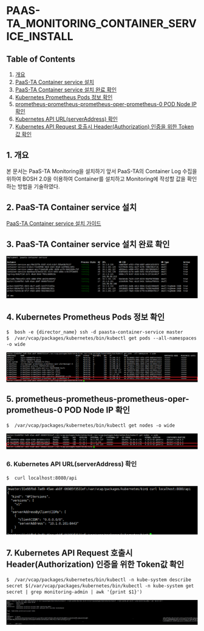 # PAAS-TA\_MONITORING\_CONTAINER\_SERVICE\_INSTALL

## Table of Contents

1. [개요](paas-ta_monitoring_container_service_install.md#1)  
2. [PaaS-TA Container service 설치](paas-ta_monitoring_container_service_install.md#2)  
3. [PaaS-TA Container service 설치 완료 확인](paas-ta_monitoring_container_service_install.md#3)  
4. [Kubernetes Prometheus Pods 정보 확인](paas-ta_monitoring_container_service_install.md#4)  
5. [prometheus-prometheus-prometheus-oper-prometheus-0 POD Node IP 확인](paas-ta_monitoring_container_service_install.md#5)  
6. [Kubernetes API URL\(serverAddress\) 확인](paas-ta_monitoring_container_service_install.md#6)  
7. [Kubernetes API Request 호출시 Header\(Authorization\) 인증을 위한 Token값 확인](paas-ta_monitoring_container_service_install.md#7)  

## 1. 개요

본 문서는 PaaS-TA Monitoring을 설치하기 앞서 PaaS-TA의 Container Log 수집을 위하여 BOSH 2.0을 이용하여 Container를 설치하고 Monitoring에 작성할 값을 확인하는 방법을 기술하였다.

## 2.    PaaS-TA Container service 설치

[PaaS-TA Container service 설치 가이드](../tools/paas-ta_container_service_install_guide_v2.0.md)

## 3.    PaaS-TA Container service 설치 완료 확인

![](../../.gitbook/assets/paasta-container-service-vms.png)

## 4.    Kubernetes Prometheus Pods 정보 확인

```text
$  bosh -e {director_name} ssh -d paasta-container-service master
$  /var/vcap/packages/kubernetes/bin/kubectl get pods --all-namespaces -o wide
```

![](../../.gitbook/assets/paasta-container-service-pods.png)

## 5.    prometheus-prometheus-prometheus-oper-prometheus-0 POD Node IP 확인

```text
$  /var/vcap/packages/kubernetes/bin/kubectl get nodes -o wide
```

![](../../.gitbook/assets/paasta-container-service-nodes.png)

### 6.    Kubernetes API URL\(serverAddress\) 확인

```text
$  curl localhost:8080/api
```

![](../../.gitbook/assets/paasta-container-service-kubernetes-api.png)

## 7.    Kubernetes API Request 호출시 Header\(Authorization\) 인증을 위한 Token값 확인

```text
$  /var/vcap/packages/kubernetes/bin/kubectl -n kube-system describe secret $(/var/vcap/packages/kubernetes/bin/kubectl -n kube-system get secret | grep monitoring-admin | awk '{print $1}')
```

![](../../.gitbook/assets/paasta-container-service-kubernetes-token.png)

